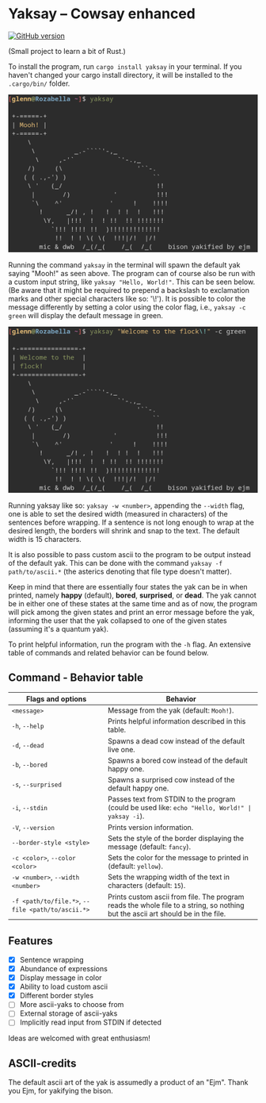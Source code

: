# Yaksay &ndash; Cowsay enhanced

[![GitHub version](https://img.shields.io/crates/v/yaksay?color=green&style=for-the-badge)](https://crates.io/crates/yaksay)

(Small project to learn a bit of Rust.)

To install the program, run `cargo install yaksay` in your terminal. If you haven't changed your cargo install directory, it will be installed to the `.cargo/bin/` folder.

![Yaksay default preview](yaksay-preview-default.png)

Running the command `yaksay` in the terminal will spawn the default yak saying "Mooh!" as seen above. The program can of course also be run with a custom input string, like `yaksay "Hello, World!"`. This can be seen below. (Be aware that it might be required to prepend a backslash to exclamation marks and other special characters like so: '\\!'). It is possible to color the message differently by setting a color using the color flag, i.e., `yaksay -c green` will display the default message in green. 

![Yaksay custom string preview](yaksay-preview-custom_string-custom_color.png)

Running yaksay like so: `yaksay -w <number>`, appending the `--width` flag, one is able to set the desired width (measured in characters) of the sentences before wrapping. If a sentence is not long enough to wrap at the desired length, the borders will shrink and snap to the text. The default width is 15 characters.

It is also possible to pass custom ascii to the program to be output instead of the default yak. This can be done with the command `yaksay -f path/to/ascii.*` (the asterics denoting that file type doesn't matter). 

Keep in mind that there are essentially four states the yak can be in when printed, namely **happy** (default), **bored**, **surprised**, or **dead**. The yak cannot be in either one of these states at the same time and as of now, the program will pick among the given states and print an error message before the yak, informing the user that the yak collapsed to one of the given states (assuming it's a quantum yak).

To print helpful information, run the program with the `-h` flag. An extensive table of commands and related behavior can be found below.

## Command - Behavior table

| Flags and options                                | Behavior                                                                                                                        |
|--------------------------------------------------|---------------------------------------------------------------------------------------------------------------------------------|
| `<message>`                                      | Message from the yak (default: `Mooh!`).                                                                                        |
| `-h`, `--help`                                   | Prints helpful information described in this table.                                                                             |
| `-d`, `--dead`                                   | Spawns a dead cow instead of the default live one.                                                                              |
| `-b`, `--bored`                                  | Spawns a bored cow instead of the default happy one.                                                                            |
| `-s`, `--surprised`                              | Spawns a surprised cow instead of the default happy one.                                                                        |
| `-i`, `--stdin`                                  | Passes text from STDIN to the program (could be used like: `echo "Hello, World!" \| yaksay -i`).                                |
| `-V`, `--version`                                | Prints version information.                                                                                                     |
| `--border-style <style>`						   | Sets the style of the border displaying the message (default: `fancy`).                                                         |
| `-c <color>`, `--color <color>`                  | Sets the color for the message to printed in (default: `yellow`).                                                               |
| `-w <number>`, `--width <number>`                | Sets the wrapping width of the text in characters (default: `15`).                                                              |
| `-f <path/to/file.*>`, `--file <path/to/ascii.*>`| Prints custom ascii from file. The program reads the whole file to a string, so nothing but the ascii art should be in the file.|

## Features

+ [x] Sentence wrapping
+ [x] Abundance of expressions
+ [x] Display message in color
+ [x] Ability to load custom ascii
+ [x] Different border styles
+ [ ] More ascii-yaks to choose from
+ [ ] External storage of ascii-yaks
+ [ ] Implicitly read input from STDIN if detected

Ideas are welcomed with great enthusiasm!

## ASCII-credits

The default ascii art of the yak is assumedly a product of an "Ejm". Thank you Ejm, for yakifying the bison.
